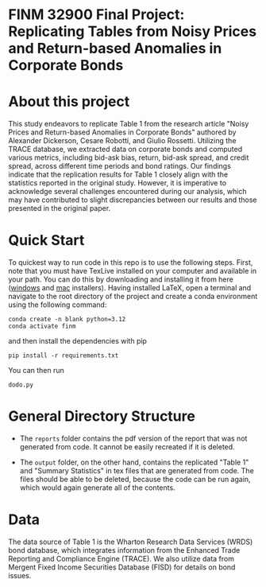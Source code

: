 FINM 32900 Final Project: Replicating Tables from Noisy Prices and Return-based Anomalies in Corporate Bonds
==================

# About this project

This study endeavors to replicate Table 1 from the research article "Noisy Prices and Return-based Anomalies in Corporate Bonds" authored by Alexander Dickerson, Cesare Robotti, and Giulio Rossetti. Utilizing the TRACE database, we extracted data on corporate bonds and computed various metrics, including bid-ask bias, return, bid-ask spread, and credit spread, across different time periods and bond ratings. Our findings indicate that the replication results for Table 1 closely align with the statistics reported in the original study. However, it is imperative to acknowledge several challenges encountered during our analysis, which may have contributed to slight discrepancies between our results and those presented in the original paper.

# Quick Start

To quickest way to run code in this repo is to use the following steps. First, note that you must have TexLive installed on your computer and available in your path.
You can do this by downloading and installing it from here ([windows](https://tug.org/texlive/windows.html#install) and [mac](https://tug.org/mactex/mactex-download.html) installers).
Having installed LaTeX, open a terminal and navigate to the root directory of the project and create a conda environment using the following command:
```
conda create -n blank python=3.12
conda activate finm
```
and then install the dependencies with pip
```
pip install -r requirements.txt
```
You can then run 
```
dodo.py
```
# General Directory Structure

 - The `reports` folder contains the pdf version of the report that was not generated from code. It cannot be easily recreated if it is deleted.

 - The `output` folder, on the other hand, contains the replicated "Table 1" and "Summary Statistics" in tex files that are generated from code. The files should be able to be deleted, because the code can be run again, which would again generate all of the contents.

# Data

The data source of Table 1 is the Wharton Research Data Services (WRDS) bond database, which integrates information from the Enhanced Trade Reporting and Compliance Engine (TRACE). We also utilize data from Mergent Fixed Income Securities Database (FISD) for details on bond issues. 

